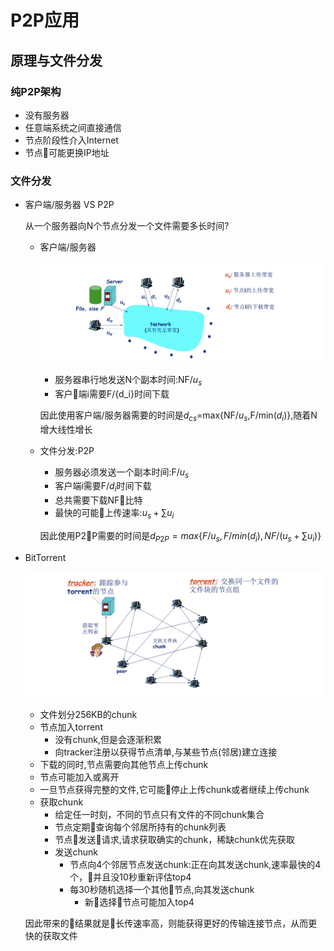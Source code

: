 # P2P应用

## 原理与文件分发

### 纯P2P架构

- 没有服务器
- 任意端系统之间直接通信
- 节点阶段性介入Internet
- 节点可能更换IP地址

### 文件分发

- 客户端/服务器 VS P2P

    从一个服务器向N个节点分发一个文件需要多长时间?

  - 客户端/服务器

      ![Alt text](./filedistribution.jpg "DNS层次图")

    - 服务器串行地发送N个副本时间:NF/$u_s$
    - 客户端i需要F/{d_i}时间下载

    因此使用客户端/服务器需要的时间是$d_{cs}$=max{NF/$u_s$,F/min($d_i$)},随着N增大线性增长

  - 文件分发:P2P

    - 服务器必须发送一个副本时间:F/$u_s$
    - 客户端i需要F/$d_i$时间下载
    - 总共需要下载NF比特
    - 最快的可能上传速率:$u_s+\sum u_i$

    因此使用P2P需要的时间是$d_{P2P}=max\{F/u_s,F/min(d_i),NF/(u_s+\sum u_i) \}$

- BitTorrent

    ![Alt text](./bittorrent.jpg "DNS层次图")
    - 文件划分256KB的chunk
    - 节点加入torrent
      - 没有chunk,但是会逐渐积累
      - 向tracker注册以获得节点清单,与某些节点(邻居)建立连接
    - 下载的同时,节点需要向其他节点上传chunk
    - 节点可能加入或离开
    - 一旦节点获得完整的文件,它可能停止上传chunk或者继续上传chunk
    - 获取chunk
      - 给定任一时刻，不同的节点只有文件的不同chunk集合
      - 节点定期查询每个邻居所持有的chunk列表
      - 节点发送请求,请求获取确实的chunk，稀缺chunk优先获取
      - 发送chunk
        - 节点向4个邻居节点发送chunk:正在向其发送chunk,速率最快的4个，并且没10秒重新评估top4
        - 每30秒随机选择一个其他节点,向其发送chunk
          - 新选择节点可能加入top4

    因此带来的结果就是长传速率高，则能获得更好的传输连接节点，从而更快的获取文件